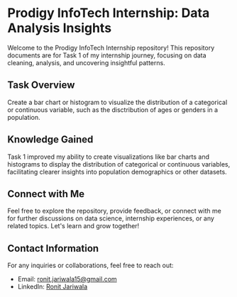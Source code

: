 # Prodigy InfoTech Internship: Data Analysis Insights

Welcome to the Prodigy InfoTech Internship repository! This repository documents are for Task 1 of my internship journey, focusing on data cleaning, analysis, and uncovering insightful patterns.

## Task Overview

Create a bar chart or histogram to visualize the distribution of a categorical or continuous variable, such as the disctribution of ages or genders in a population.

## Knowledge Gained

Task 1 improved my ability to create visualizations like bar charts and histograms to display the distribution of categorical or continuous variables, facilitating clearer insights into population demographics or other datasets.

## Connect with Me

Feel free to explore the repository, provide feedback, or connect with me for further discussions on data science, internship experiences, or any related topics. Let's learn and grow together!

## Contact Information

For any inquiries or collaborations, feel free to reach out:

- Email: [ronit.jariwala15@gmail.com](mailto:ronit.jariwala15@gmail.com)
- LinkedIn: [Ronit Jariwala](https://www.linkedin.com/in/ronit-jariwala/)
